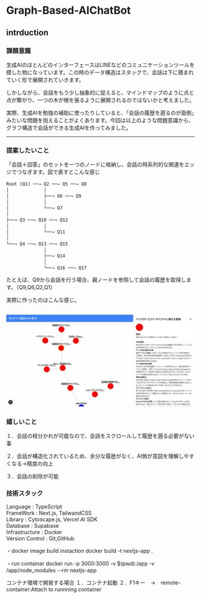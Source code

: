 #   Graph-Based-AIChatBot

## intrduction

### 課題意識
生成AIのほとんどのインターフェースはLINEなどのコミュニケーションツールを模した物になっています。この時のデータ構造はスタックで、会話は下に積まれていく形で展開されていきます。

しかしながら、会話をもう少し抽象的に捉えると、マインドマップのように点と点が繋がり、一つの木が根を張るように展開されるのではないかと考えました。

実際、生成AIを勉強の補助に使ったりしていると、「会話の履歴を遡るのが面倒」みたいな問題を抱えることがよくあります。今回は以上のような問題意識から、グラフ構造で会話ができる生成AIを作ってみました。

---
### 提案したいこと
「会話＋回答」のセットを一つのノードに格納し、会話の時系列的な関連をエッジでつなぎます。図で表すとこんな感じ
```
Root (Q1) ──→ Q2 ──→ Q5 ──→ Q8
│             │
│             ├──→ Q6 ──→ Q9
│             │
│             └──→ Q7
│
├──→ Q3 ──→ Q10 ──→ Q12
│             │
│             └──→ Q11
│
└──→ Q4 ──→ Q13 ──→ Q15
              │
              ├──→ Q14
              │
              └──→ Q16 ──→ Q17
```
たとえば、Q9から会話を行う場合、親ノードを参照して会話の履歴を取得します。（Q9,Q6,Q2,Q1）

実際に作ったのはこんな感じ。

![会話の枝分かれが可能](./images/2025-04-04_12h03_35.png)
---
### 嬉しいこと
１．会話の枝分かれが可能なので、会話をスクロールして履歴を遡る必要がない事

２．会話が構造化されているため、余分な履歴がなく、AI側が意図を理解しやすくなる→精度の向上

３．会話の削除が可能



### 技術スタック

Language : TypeScript\
FrameWork : Next.js, TailwandCSS\
Library : Cytoscape.js, Vercel AI SDK\
Database : Supabase\
Infrastructure : Docker\
Version Control : Git,GitHub

・docker image build instaction
docker build -t nextjs-app .

・run containar
docker run -p 3000:3000 -v $(pwd):/app -v /app/node_modules --rm nextjs-app

コンテナ環境で開発する場合
１．コンテナ起動
２．F1キー　→　remote-container:Attach to runnning container
